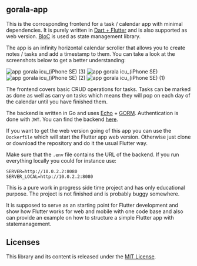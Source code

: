 ## gorala-app

This is the corrosponding frontend for a task / calendar app with minimal dependencies.
It is purely written in [Dart + Flutter](https://flutter.dev/) and is also supported as web version.
[BloC](https://bloclibrary.dev/#/) is used as state management library.

The app is an infinity horizontal calendar scroller that allows you to create notes / tasks and add a timestamp to them.
You can take a look at the screenshots below to get a better understanding:

![app gorala icu_(iPhone SE) (3)](https://user-images.githubusercontent.com/12799722/223953006-8bc13419-0ec7-465f-8671-64dcb65247d8.png)
![app gorala icu_(iPhone SE)](https://user-images.githubusercontent.com/12799722/223952926-51bfbfa7-3506-4b55-baa1-1e50e5673ed7.png)
![app gorala icu_(iPhone SE) (2)](https://user-images.githubusercontent.com/12799722/223953047-57eea7b4-07ae-455c-a1c2-cf384831a4f3.png)
![app gorala icu_(iPhone SE) (1)](https://user-images.githubusercontent.com/12799722/223953062-7b356c60-3594-473f-b3b5-940760d7b326.png)

The frontend covers basic CRUD operations for tasks.
Tasks can be marked as done as well as carry on tasks which means they will pop on each day of the calendar until you have finished them.

The backend is written in Go and uses [Echo](https://echo.labstack.com/) + [GORM](https://gorm.io/). 
Authentication is done with `JWT`. You can find the backend [here](https://github.com/raLaaaa/gorala-backend).

If you want to get the web version going of this app you can use the `Dockerfile` which will start the Flutter app web version.
Otherwise just clone or download the repository and do it the usual Flutter way.

Make sure that the `.env` file contains the URL of the backend. 
If you run everything locally you could for instance use:

```
SERVER=http://10.0.2.2:8080
SERVER_LOCAL=http://10.0.2.2:8080
``` 

This is a pure work in progress side time project and has only educational purpose. 
The project is not finished and is probably buggy somewhere. 

It is supposed to serve as an starting point for Flutter development and show how Flutter works for web and mobile with one code base and also can provide an example on how to structure a simple Flutter app with statemanagement.


## Licenses

This library and its content is released under the [MIT License](https://choosealicense.com/licenses/mit/).
